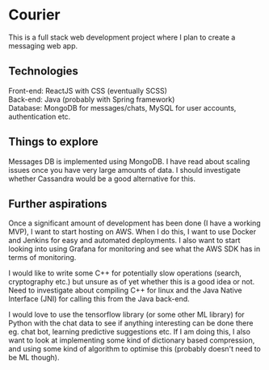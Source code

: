 # Courier

This is a full stack web development project where I plan to create a messaging web app.

## Technologies

Front-end: ReactJS with CSS (eventually SCSS) \
Back-end: Java (probably with Spring framework) \
Database: MongoDB for messages/chats, MySQL for user accounts, authentication etc. 

## Things to explore

Messages DB is implemented using MongoDB. I have read about scaling issues once you have very large amounts of data. I should investigate whether Cassandra would be a good alternative for this.

## Further aspirations

Once a significant amount of development has been done (I have a working MVP), I want to start hosting on AWS. When I do this, I want to use Docker and Jenkins for easy and automated deployments. I also want to start looking into using Grafana for monitoring and see what the AWS SDK has in terms of monitoring.

I would like to write some C++ for potentially slow operations (search, cryptography etc.) but unsure as of yet whether this is a good idea or not. Need to investigate about compiling C++ for linux and the Java Native Interface (JNI) for calling this from the Java back-end.

I would love to use the tensorflow library (or some other ML library) for Python with the chat data to see if anything interesting can be done there eg. chat bot, learning predictive suggestions etc. If I am doing this, I also want to look at implementing some kind of dictionary based compression, and using some kind of algorithm to optimise this (probably doesn't need to be ML though).
